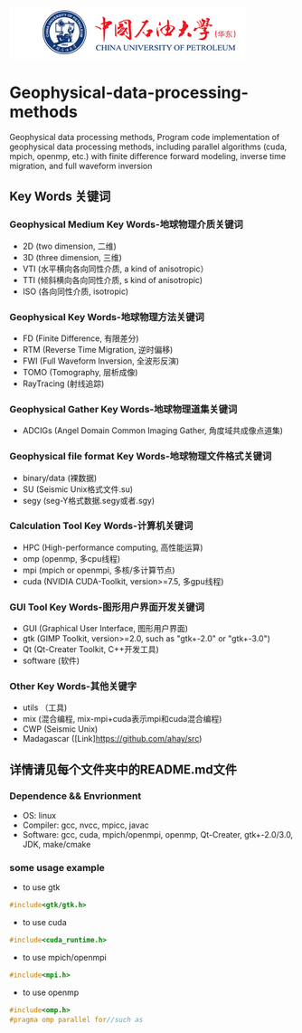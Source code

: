 ![中国石油大学（华东）](logo_UPC.jpg)
# Geophysical-data-processing-methods
Geophysical data processing methods, Program code implementation of geophysical data processing methods, including parallel algorithms (cuda, mpich, openmp, etc.) with finite difference forward modeling, inverse time migration, and full waveform inversion

## Key Words 关键词

### Geophysical Medium Key Words-地球物理介质关键词
* 2D (two dimension, 二维)
* 3D (three dimension, 三维)
* VTI (水平横向各向同性介质, a kind of anisotropic）
* TTI (倾斜横向各向同性介质, s kind of anisotropic)
* ISO (各向同性介质, isotropic)

### Geophysical Key Words-地球物理方法关键词
* FD (Finite Difference, 有限差分)
* RTM (Reverse Time Migration, 逆时偏移)
* FWI (Full Waveform Inversion, 全波形反演)
* TOMO (Tomography, 层析成像)
* RayTracing (射线追踪)

### Geophysical Gather Key Words-地球物理道集关键词
* ADCIGs (Angel Domain Common Imaging Gather, 角度域共成像点道集)

### Geophysical file format Key Words-地球物理文件格式关键词
* binary/data (裸数据)
* SU (Seismic Unix格式文件.su)
* segy (seg-Y格式数据.segy或者.sgy)

### Calculation Tool Key Words-计算机关键词
* HPC (High-performance computing, 高性能运算)
* omp (openmp, 多cpu线程)
* mpi (mpich or openmpi, 多核/多计算节点)
* cuda (NVIDIA CUDA-Toolkit, version>=7.5, 多gpu线程)

### GUI Tool Key Words-图形用户界面开发关键词
* GUI (Graphical User Interface, 图形用户界面)
* gtk (GIMP Toolkit, version>=2.0, such as "gtk+-2.0" or "gtk+-3.0")
* Qt (Qt-Creater Toolkit, C++开发工具)
* software (软件)

### Other Key Words-其他关键字
* utils （工具)
* mix (混合编程, mix-mpi+cuda表示mpi和cuda混合编程)
* CWP (Seismic Unix)
* Madagascar ([Link]<https://github.com/ahay/src>)

## 详情请见每个文件夹中的README.md文件

### Dependence && Envrionment
* OS:  linux
* Compiler:  gcc, nvcc, mpicc, javac
* Software:  gcc, cuda, mpich/openmpi, openmp, Qt-Creater, gtk+-2.0/3.0, JDK, make/cmake
### some usage example
* to use gtk
```c
#include<gtk/gtk.h>
```
* to use cuda
```c
#include<cuda_runtime.h>
```
* to use mpich/openmpi
```c
#include<mpi.h>
```
* to use openmp
```c
#include<omp.h>
#pragma omp parallel for//such as
```

